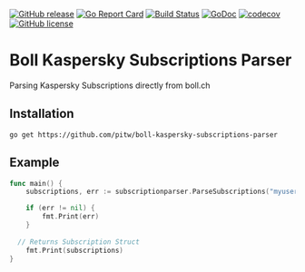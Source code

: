 [![GitHub release](https://img.shields.io/github/tag/pitw/boll-kaspersky-subscriptions-parser.svg?label=latest&colorB=orange)](https://github.com/pitw/boll-kaspersky-subscriptions-parser/releases/latest)
[![Go Report Card](https://goreportcard.com/badge/github.com/pitw/boll-kaspersky-subscriptions-parser)](https://goreportcard.com/report/github.com/pitw/boll-kaspersky-subscriptions-parser)
[![Build Status](https://travis-ci.org/pitwch/go-wrapper-proffix-restapi.svg?branch=master)](https://travis-ci.org/pitw/boll-kaspersky-subscriptions-parser)
[![GoDoc](https://godoc.org/github.com/pitw/boll-kaspersky-subscriptions-parser?status.svg)](https://godoc.org/github.com/pitw/boll-kaspersky-subscriptions-parser)
[![codecov](https://codecov.io/gh/pitw/boll-kaspersky-subscriptions-parser/branch/master/graph/badge.svg)](https://codecov.io/gh/pitw/boll-kaspersky-subscriptions-parser)
[![GitHub license](https://img.shields.io/github/license/pitw/boll-kaspersky-subscriptions-parser.svg)](https://github.com/pitw/boll-kaspersky-subscriptions-parser/blob/master/LICENSE)

# Boll Kaspersky Subscriptions Parser

Parsing Kaspersky Subscriptions directly from boll.ch


## Installation

```
go get https://github.com/pitw/boll-kaspersky-subscriptions-parser
```

## Example

```go
func main() {
	subscriptions, err := subscriptionparser.ParseSubscriptions("myuser", "mypsupersecretpassword")

	if (err != nil) {
		fmt.Print(err)
	}
  
  // Returns Subscription Struct
	fmt.Print(subscriptions)
}
```
